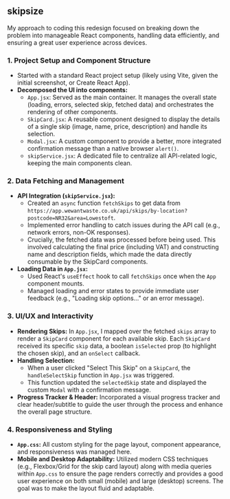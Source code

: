 ## skipsize

My approach to coding this redesign focused on breaking down the problem into manageable React components, handling data efficiently, and ensuring a great user experience across devices.

### 1. Project Setup and Component Structure

* Started with a standard React project setup (likely using Vite, given the initial screenshot, or Create React App).
* **Decomposed the UI into components:**
    * `App.jsx`: Served as the main container. It manages the overall state (loading, errors, selected skip, fetched data) and orchestrates the rendering of other components.
    * `SkipCard.jsx`: A reusable component designed to display the details of a single skip (image, name, price, description) and handle its selection.
    * `Modal.jsx`: A custom component to provide a better, more integrated confirmation message than a native browser `alert()`.
    * `skipService.jsx`: A dedicated file to centralize all API-related logic, keeping the main components clean.

### 2. Data Fetching and Management

* **API Integration (`skipService.jsx`):**
    * Created an `async` function `fetchSkips` to get data from `https://app.wewantwaste.co.uk/api/skips/by-location?postcode=NR32&area=Lowestoft`.
    * Implemented error handling to catch issues during the API call (e.g., network errors, non-OK responses).
    * Crucially, the fetched data was processed before being used. This involved calculating the final price (including VAT) and constructing name and description fields, which made the data directly consumable by the SkipCard components.
* **Loading Data in `App.jsx`:**
    * Used React's `useEffect` hook to call `fetchSkips` once when the `App` component mounts.
    * Managed loading and error states to provide immediate user feedback (e.g., "Loading skip options..." or an error message).

### 3. UI/UX and Interactivity

* **Rendering Skips:** In `App.jsx`, I mapped over the fetched `skips` array to render a `SkipCard` component for each available skip. Each `SkipCard` received its specific `skip` data, a boolean `isSelected` prop (to highlight the chosen skip), and an `onSelect` callback.
* **Handling Selection:**
    * When a user clicked "Select This Skip" on a `SkipCard`, the `handleSelectSkip` function in `App.jsx` was triggered.
    * This function updated the `selectedSkip` state and displayed the custom `Modal` with a confirmation message.
* **Progress Tracker & Header:** Incorporated a visual progress tracker and clear header/subtitle to guide the user through the process and enhance the overall page structure.

### 4. Responsiveness and Styling

* **`App.css`:** All custom styling for the page layout, component appearance, and responsiveness was managed here.
* **Mobile and Desktop Adaptability:** Utilized modern CSS techniques (e.g., Flexbox/Grid for the skip card layout) along with media queries within `App.css` to ensure the page renders correctly and provides a good user experience on both small (mobile) and large (desktop) screens. The goal was to make the layout fluid and adaptable.